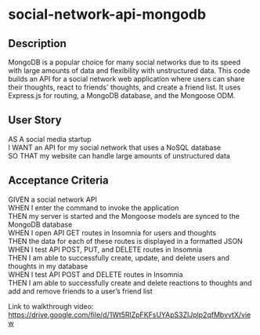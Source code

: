 # social-network-api-mongodb

## Description
MongoDB is a popular choice for many social networks due to its speed with large amounts of data and flexibility with unstructured data. This code builds an API for a social network web application where users can share their thoughts, react to friends' thoughts, and create a friend list. It uses Express.js for routing, a MongoDB database, and the Mongoose ODM. 

## User Story
AS A social media startup  
I WANT an API for my social network that uses a NoSQL database  
SO THAT my website can handle large amounts of unstructured data  

## Acceptance Criteria
GIVEN a social network API  
WHEN I enter the command to invoke the application  
THEN my server is started and the Mongoose models are synced to the MongoDB database  
WHEN I open API GET routes in Insomnia for users and thoughts  
THEN the data for each of these routes is displayed in a formatted JSON  
WHEN I test API POST, PUT, and DELETE routes in Insomnia  
THEN I am able to successfully create, update, and delete users and thoughts in my database  
WHEN I test API POST and DELETE routes in Insomnia  
THEN I am able to successfully create and delete reactions to thoughts and add and remove friends to a user’s friend list  


Link to walkthrough video: https://drive.google.com/file/d/1Wt5RlZpFKFsUYApS3ZlJplp2qfMbvvtX/view
